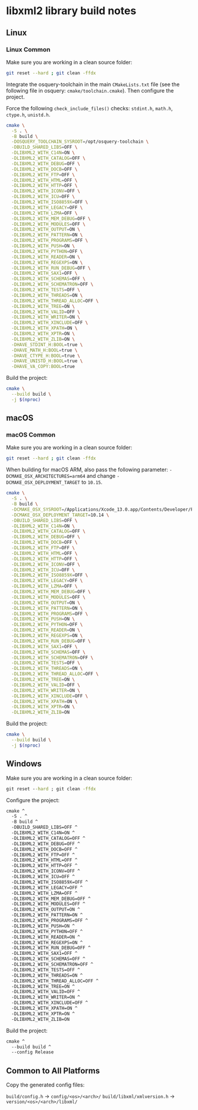 # libxml2 library build notes

## Linux

### Linux Common

Make sure you are working in a clean source folder:

```bash
git reset --hard ; git clean -ffdx
```

Integrate the osquery-toolchain in the main `CMakeLists.txt` file (see the following file in osquery: `cmake/toolchain.cmake`). Then configure the project.

Force the following `check_include_files()` checks: `stdint.h`, `math.h`, `ctype.h`, `unistd.h`.

```bash
cmake \
  -S . \
  -B build \
  -DOSQUERY_TOOLCHAIN_SYSROOT=/opt/osquery-toolchain \
  -DBUILD_SHARED_LIBS=OFF \
  -DLIBXML2_WITH_C14N=ON \
  -DLIBXML2_WITH_CATALOG=OFF \
  -DLIBXML2_WITH_DEBUG=OFF \
  -DLIBXML2_WITH_DOCB=OFF \
  -DLIBXML2_WITH_FTP=OFF \
  -DLIBXML2_WITH_HTML=OFF \
  -DLIBXML2_WITH_HTTP=OFF \
  -DLIBXML2_WITH_ICONV=OFF \
  -DLIBXML2_WITH_ICU=OFF \
  -DLIBXML2_WITH_ISO8859X=OFF \
  -DLIBXML2_WITH_LEGACY=OFF \
  -DLIBXML2_WITH_LZMA=OFF \
  -DLIBXML2_WITH_MEM_DEBUG=OFF \
  -DLIBXML2_WITH_MODULES=OFF \
  -DLIBXML2_WITH_OUTPUT=ON \
  -DLIBXML2_WITH_PATTERN=ON \
  -DLIBXML2_WITH_PROGRAMS=OFF \
  -DLIBXML2_WITH_PUSH=ON \
  -DLIBXML2_WITH_PYTHON=OFF \
  -DLIBXML2_WITH_READER=ON \
  -DLIBXML2_WITH_REGEXPS=ON \
  -DLIBXML2_WITH_RUN_DEBUG=OFF \
  -DLIBXML2_WITH_SAX1=OFF \
  -DLIBXML2_WITH_SCHEMAS=OFF \
  -DLIBXML2_WITH_SCHEMATRON=OFF \
  -DLIBXML2_WITH_TESTS=OFF \
  -DLIBXML2_WITH_THREADS=ON \
  -DLIBXML2_WITH_THREAD_ALLOC=OFF \
  -DLIBXML2_WITH_TREE=ON \
  -DLIBXML2_WITH_VALID=OFF \
  -DLIBXML2_WITH_WRITER=ON \
  -DLIBXML2_WITH_XINCLUDE=OFF \
  -DLIBXML2_WITH_XPATH=ON \
  -DLIBXML2_WITH_XPTR=ON \
  -DLIBXML2_WITH_ZLIB=ON \
  -DHAVE_STDINT_H:BOOL=true \
  -DHAVE_MATH_H:BOOL=true \
  -DHAVE_CTYPE_H:BOOL=true \
  -DHAVE_UNISTD_H:BOOL=true \
  -DHAVE_VA_COPY:BOOL=true
```

Build the project:

```bash
cmake \
  --build build \
  -j $(nproc)
```

## macOS

### macOS Common

Make sure you are working in a clean source folder:

```bash
git reset --hard ; git clean -ffdx
```

When building for macOS ARM, also pass the following parameter: `-DCMAKE_OSX_ARCHITECTURES=arm64` and change `-DCMAKE_OSX_DEPLOYMENT_TARGET` to `10.15`.

```bash
cmake \
  -S . \
  -B build \
  -DCMAKE_OSX_SYSROOT=/Applications/Xcode_13.0.app/Contents/Developer/Platforms/MacOSX.platform/Developer/SDKs/MacOSX11.3.sdk \
  -DCMAKE_OSX_DEPLOYMENT_TARGET=10.14 \
  -DBUILD_SHARED_LIBS=OFF \
  -DLIBXML2_WITH_C14N=ON \
  -DLIBXML2_WITH_CATALOG=OFF \
  -DLIBXML2_WITH_DEBUG=OFF \
  -DLIBXML2_WITH_DOCB=OFF \
  -DLIBXML2_WITH_FTP=OFF \
  -DLIBXML2_WITH_HTML=OFF \
  -DLIBXML2_WITH_HTTP=OFF \
  -DLIBXML2_WITH_ICONV=OFF \
  -DLIBXML2_WITH_ICU=OFF \
  -DLIBXML2_WITH_ISO8859X=OFF \
  -DLIBXML2_WITH_LEGACY=OFF \
  -DLIBXML2_WITH_LZMA=OFF \
  -DLIBXML2_WITH_MEM_DEBUG=OFF \
  -DLIBXML2_WITH_MODULES=OFF \
  -DLIBXML2_WITH_OUTPUT=ON \
  -DLIBXML2_WITH_PATTERN=ON \
  -DLIBXML2_WITH_PROGRAMS=OFF \
  -DLIBXML2_WITH_PUSH=ON \
  -DLIBXML2_WITH_PYTHON=OFF \
  -DLIBXML2_WITH_READER=ON \
  -DLIBXML2_WITH_REGEXPS=ON \
  -DLIBXML2_WITH_RUN_DEBUG=OFF \
  -DLIBXML2_WITH_SAX1=OFF \
  -DLIBXML2_WITH_SCHEMAS=OFF \
  -DLIBXML2_WITH_SCHEMATRON=OFF \
  -DLIBXML2_WITH_TESTS=OFF \
  -DLIBXML2_WITH_THREADS=ON \
  -DLIBXML2_WITH_THREAD_ALLOC=OFF \
  -DLIBXML2_WITH_TREE=ON \
  -DLIBXML2_WITH_VALID=OFF \
  -DLIBXML2_WITH_WRITER=ON \
  -DLIBXML2_WITH_XINCLUDE=OFF \
  -DLIBXML2_WITH_XPATH=ON \
  -DLIBXML2_WITH_XPTR=ON \
  -DLIBXML2_WITH_ZLIB=ON
```

Build the project:

```bash
cmake \
  --build build \
  -j $(nproc)
```

## Windows

Make sure you are working in a clean source folder:

```cmd
git reset --hard ; git clean -ffdx
```

Configure the project:

```cmd
cmake ^
  -S . ^
  -B build ^
  -DBUILD_SHARED_LIBS=OFF ^
  -DLIBXML2_WITH_C14N=ON ^
  -DLIBXML2_WITH_CATALOG=OFF ^
  -DLIBXML2_WITH_DEBUG=OFF ^
  -DLIBXML2_WITH_DOCB=OFF ^
  -DLIBXML2_WITH_FTP=OFF ^
  -DLIBXML2_WITH_HTML=OFF ^
  -DLIBXML2_WITH_HTTP=OFF ^
  -DLIBXML2_WITH_ICONV=OFF ^
  -DLIBXML2_WITH_ICU=OFF ^
  -DLIBXML2_WITH_ISO8859X=OFF ^
  -DLIBXML2_WITH_LEGACY=OFF ^
  -DLIBXML2_WITH_LZMA=OFF ^
  -DLIBXML2_WITH_MEM_DEBUG=OFF ^
  -DLIBXML2_WITH_MODULES=OFF ^
  -DLIBXML2_WITH_OUTPUT=ON ^
  -DLIBXML2_WITH_PATTERN=ON ^
  -DLIBXML2_WITH_PROGRAMS=OFF ^
  -DLIBXML2_WITH_PUSH=ON ^
  -DLIBXML2_WITH_PYTHON=OFF ^
  -DLIBXML2_WITH_READER=ON ^
  -DLIBXML2_WITH_REGEXPS=ON ^
  -DLIBXML2_WITH_RUN_DEBUG=OFF ^
  -DLIBXML2_WITH_SAX1=OFF ^
  -DLIBXML2_WITH_SCHEMAS=OFF ^
  -DLIBXML2_WITH_SCHEMATRON=OFF ^
  -DLIBXML2_WITH_TESTS=OFF ^
  -DLIBXML2_WITH_THREADS=ON ^
  -DLIBXML2_WITH_THREAD_ALLOC=OFF ^
  -DLIBXML2_WITH_TREE=ON ^
  -DLIBXML2_WITH_VALID=OFF ^
  -DLIBXML2_WITH_WRITER=ON ^
  -DLIBXML2_WITH_XINCLUDE=OFF ^
  -DLIBXML2_WITH_XPATH=ON ^
  -DLIBXML2_WITH_XPTR=ON ^
  -DLIBXML2_WITH_ZLIB=ON
```

Build the project:

```cmd
cmake ^
  --build build ^
  --config Release
```

## Common to All Platforms

Copy the generated config files:

`build/config.h` -> `config/<os>/<arch>/`
`build/libxml/xmlversion.h` -> `version/<os>/<arch>/libxml/`
